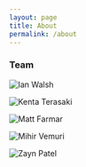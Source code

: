 ```yaml
---
layout: page
title: About
permalink: /about
---
```


### Team

![Ian Walsh]()

![Kenta Terasaki]()

![Matt Farmar]()

![Mihir Vemuri]()

![Zayn Patel]()